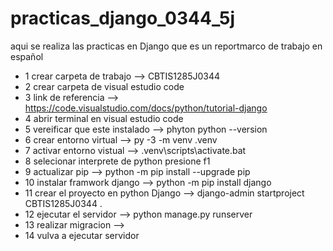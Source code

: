 # practicas_django_0344_5j
aqui se realiza las practicas en Django que es un reportmarco de trabajo en español
- 1 crear carpeta de trabajo --> CBTIS1285J0344
- 2 crear carpeta de visual estudio code
- 3 link de referencia --> https://code.visualstudio.com/docs/python/tutorial-django
- 4 abrir terminal en visual estudio code 
- 5 vereificar que este instalado --> phyton python --version
- 6 crear entorno virtual --> py -3 -m venv .venv
- 7 activar entorno vistual --> .venv\scripts\activate.bat
- 8 selecionar interprete de python presione f1
- 9 actualizar pip  --> python -m pip install --upgrade pip
- 10 instalar framwork django --> python -m pip install django
- 11 crear el proyecto en python Django --> django-admin startproject CBTIS1285J0344 .
- 12 ejecutar el servidor --> python  manage.py runserver
- 13 realizar migracion -->
- 14 vulva a ejecutar  servidor 
